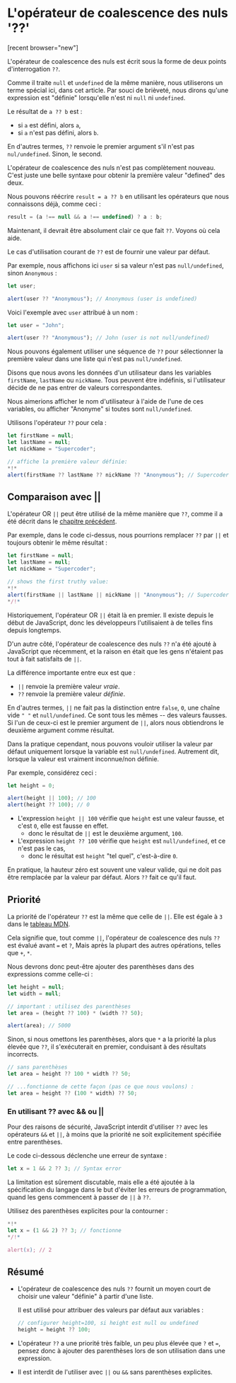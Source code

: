 # L'opérateur de coalescence des nuls '??'

[recent browser="new"]


L'opérateur de coalescence des nuls est écrit sous la forme de deux points d'interrogation `??`.

Comme il traite `null` et `undefined` de la même manière, nous utiliserons un terme spécial ici, dans cet article. Par souci de brièveté, nous dirons qu'une expression est "définie" lorsqu'elle n'est ni `null` ni `undefined`.

Le résultat de `a ?? b` est :
- si `a` est défini, alors `a`,
- si `a` n'est pas défini, alors `b`.


En d'autres termes, `??` renvoie le premier argument s'il n'est pas `nul/undefined`. Sinon, le second.

L'opérateur de coalescence des nuls n'est pas complètement nouveau. C'est juste une belle syntaxe pour obtenir la première valeur "defined" des deux.

Nous pouvons réécrire `result = a ?? b` en utilisant les opérateurs que nous connaissons déjà, comme ceci :

```js
result = (a !== null && a !== undefined) ? a : b;
```

Maintenant, il devrait être absolument clair ce que fait `??`. Voyons où cela aide.

Le cas d'utilisation courant de `??` est de fournir une valeur par défaut. 

Par exemple, nous affichons ici `user` si sa valeur n'est pas `null/undefined`, sinon `Anonymous` :

```js run
let user;

alert(user ?? "Anonymous"); // Anonymous (user is undefined)
```

Voici l'exemple avec `user` attribué à un nom :

```js run
let user = "John";

alert(user ?? "Anonymous"); // John (user is not null/undefined)
```

Nous pouvons également utiliser une séquence de `??` pour sélectionner la première valeur dans une liste qui n'est pas `null/undefined`.

Disons que nous avons les données d'un utilisateur dans les variables `firstName`, `lastName` ou `nickName`. Tous peuvent être indéfinis, si l'utilisateur décide de ne pas entrer de valeurs correspondantes.

Nous aimerions afficher le nom d'utilisateur à l'aide de l'une de ces variables, ou afficher "Anonyme" si toutes sont `null/undefined`.

Utilisons l'opérateur `??` pour cela :

```js run
let firstName = null;
let lastName = null;
let nickName = "Supercoder";

// affiche la première valeur définie:
*!*
alert(firstName ?? lastName ?? nickName ?? "Anonymous"); // Supercoder
```

## Comparaison avec ||

L'opérateur OR `||` peut être utilisé de la même manière que `??`, comme il a été décrit dans le [chapitre précédent](info:logical-operators#or-finds-the-first-truthy-value).

Par exemple, dans le code ci-dessus, nous pourrions remplacer `??` par `||` et toujours obtenir le même résultat :

```js run
let firstName = null;
let lastName = null;
let nickName = "Supercoder";

// shows the first truthy value:
*!*
alert(firstName || lastName || nickName || "Anonymous"); // Supercoder
*/!*
```

Historiquement, l'opérateur OR `||` était là en premier. Il existe depuis le début de JavaScript, donc les développeurs l'utilisaient à de telles fins depuis longtemps.

D'un autre côté, l'opérateur de coalescence des nuls `??` n'a été ajouté à JavaScript que récemment, et la raison en était que les gens n'étaient pas tout à fait satisfaits de `||`.

La différence importante entre eux est que :
- `||` renvoie la première valeur *vraie*.
- `??` renvoie la première valeur *définie*.

En d'autres termes, `||` ne fait pas la distinction entre `false`, `0`, une chaîne vide `" "` et `null/undefined`. Ce sont tous les mêmes -- des valeurs fausses. Si l'un de ceux-ci est le premier argument de `||`, alors nous obtiendrons le deuxième argument comme résultat.

Dans la pratique cependant, nous pouvons vouloir utiliser la valeur par défaut uniquement lorsque la variable est `null/undefined`. Autrement dit, lorsque la valeur est vraiment inconnue/non définie.

Par exemple, considérez ceci :

```js run
let height = 0;

alert(height || 100); // 100
alert(height ?? 100); // 0
```

- L'expression `height || 100` vérifie que `height` est une valeur fausse, et c'est `0`, elle est fausse en effet.
    - donc le résultat de `||` est le deuxième argument, `100`.
- L'expression `height ?? 100` vérifie que `height` est `null/undefined`, et ce n'est pas le cas,
    - donc le résultat est `height` "tel quel", c'est-à-dire `0`.

En pratique, la hauteur zéro est souvent une valeur valide, qui ne doit pas être remplacée par la valeur par défaut. Alors `??` fait ce qu'il faut.

## Priorité

La priorité de l'opérateur `??` est la même que celle de `||`. Elle est égale à `3` dans le [tableau MDN](https://developer.mozilla.org/en-US/docs/Web/JavaScript/Reference/Operators/Operator_Precedence#Table).

Cela signifie que, tout comme `||`, l'opérateur de coalescence des nuls `??` est évalué avant `=` et `?`, Mais après la plupart des autres opérations, telles que `+`, `*`.

Nous devrons donc peut-être ajouter des parenthèses dans des expressions comme celle-ci :

```js run
let height = null;
let width = null;

// important : utilisez des parenthèses
let area = (height ?? 100) * (width ?? 50);

alert(area); // 5000
```

Sinon, si nous omettons les parenthèses, alors que `*` a la priorité la plus élevée que `??`, il s'exécuterait en premier, conduisant à des résultats incorrects.

```js
// sans parenthèses
let area = height ?? 100 * width ?? 50;

// ...fonctionne de cette façon (pas ce que nous voulons) : 
let area = height ?? (100 * width) ?? 50;
```

### En utilisant ?? avec && ou ||

Pour des raisons de sécurité, JavaScript interdit d'utiliser `??` avec les opérateurs `&&` et `||`, à moins que la priorité ne soit explicitement spécifiée entre parenthèses.

Le code ci-dessous déclenche une erreur de syntaxe :

```js run
let x = 1 && 2 ?? 3; // Syntax error
```

La limitation est sûrement discutable, mais elle a été ajoutée à la spécification du langage dans le but d'éviter les erreurs de programmation, quand les gens commencent à passer de `||` à `??`.

Utilisez des parenthèses explicites pour la contourner :

```js run
*!*
let x = (1 && 2) ?? 3; // fonctionne
*/!*

alert(x); // 2
```

## Résumé

- L'opérateur de coalescence des nuls `??` fournit un moyen court de choisir une valeur "définie" à partir d'une liste.

    Il est utilisé pour attribuer des valeurs par défaut aux variables :

    ```js
    // configurer height=100, si height est null ou undefined
    height = height ?? 100;
    ```

- L'opérateur `??` a une priorité très faible, un peu plus élevée que `?` et `=`, pensez donc à ajouter des parenthèses lors de son utilisation dans une expression.
- Il est interdit de l'utiliser avec `||` ou `&&` sans parenthèses explicites.
